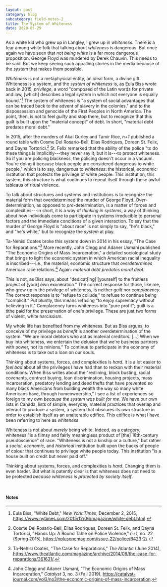 ```yaml
---
layout: post
category: blog
subcategory: field-notes-2
title: The System of Whiteness
date: 2020-05-29
---
```


As a white kid who grew up in Langley, I grew up in *whiteness*. There is a fear among white folk that talking about *whiteness* is dangerous. But once again we have seen that *not being white* is a far more dangerous proposition. George Floyd was murdered by Derek Chauvin. This needs to be said. But we keep seeing such appalling stories in the media because of the *system* that makes them possible.

*Whiteness* is not a metaphysical entity, an ideal form, a divine gift. Whiteness is a system, and the *system of whiteness* is, as Eula Biss wrote back in 2015, *privilege*, a word "composed of the Latin words for private and law, \[which\] describes a legal system in which not everyone is equally bound."[^1] The system of whiteness is "a system of social advantages that can be traced back to the advent of slavery in the colonies," and to the dispossession and genocide of the First Peoples in North America. The point, then, is not to feel *guilty* and stop there, but to recognize that this guilt is built upon the "material concept" of debt. In short, "material debt predates moral debt."

In 2015, after the murders of Akai Gurley and Tamir Rice, *n+1* published a round table with Cosme Del Rosario-Bell, Elias Rodriques, Doreen St. Felix, and Dayna Tortorici.[^2] St. Felix remarked that the ability of the police "to do these things is implicitly---they never say it, but it is---to protect whiteness. So if you are policing blackness, the policing doesn't occur in a vacuum. You're doing it because black people are considered dangerous to white people," which is to say, dangerous to *whiteness*: the historical, economic institution that protects the privilege of white people. This institution, this system, this *structure* is what continues to repeat itself through these awful tableaus of ritual violence.

To talk about structures and systems and institutions is to recognize the material form that overdetermined the murder of George Floyd. *Over*-determination, as opposed to *pre*-determination, is a matter of forces and complexities---in short, it is a way of *thinking in systems*, a way of thinking about how individuals come to participate in systems irreducible to personal factors and the immediate conditions of a given interaction. To say that the murder of George Floyd is "about race" is not simply to say, "he's black," and "he's white," but to recognize the *system* at play.

Ta-Nehisi Coates broke this system down in 2014 in his essay, "The Case for Reparations."[^3] More recently, John Clegg and Adaner Usmani published "The Economic Origins of Mass Incarceration," a detailed sociological study that brings to light the economic system in which American racial inequality is inscribed---i.e., the material, economic structure that *overdetermines* American race relations.[^4] Again: *material debt predates moral debt*.

This is not, as Biss says, about "dedicat\[ing\] \[yourself\] to the fruitless project of \[your\] own exoneration." The correct response for those, like me, who grew up in the privilege of whiteness, is neither *guilt* nor *complacency.* The correct response is to "refuse to collude," to refuse to continue being "complicit." Put bluntly, this means refusing "to enjoy supremacy without believing in it." Complacency turns whiteness into "pure profit"; guilt is a tithe paid for the preservation of one's privilege. These are just two forms of violent, white narcissism.

My whole life has benefited from my whiteness. But as Biss argues, to conceive of my privilege as *benefit* is another overdetermination of the system. "We are moral debtors who act as material creditors. \[...\] When we buy into whiteness, we entertain the delusion that we're business partners with power, not its minions." To continue to participate in the economy of whiteness is to take out a loan on our souls.

Thinking about systems, forces, and complexities is *hard*. It is a lot easier to *feel bad* about all the privileges I have had than to reckon with their material conditions. When Biss writes about the "redlining, block busting, racial covenants, contract buying, loan discrimination, housing projects, mass incarceration, predatory lending and deed thefts that have prevented so many black Americans from building wealth the way so many white Americans have, through homeownership," I see a list of experiences so foreign to my own *because the system was built for me*. We have our own lists in Canada, lists of simple, everyday, material practices that overlap and interact to produce a system, a system that obscures its own structure in order to establish itself as an unalterable edifice. This edifice is what I have been referring to here as *whiteness*.

Whiteness is not about *merely* being white. Indeed, as a category, whiteness "is a flimsy and fairly meaningless product of \[the\] 18th-century pseudoscience" of race. "Whiteness is not a kinship or a culture," but rather a *social*, *economic*, and *historical* institution built upon the backs of people of colour that continues to privilege white people today. This institution "is a house built on credit but never paid off."

Thinking about systems, forces, and complexities is *hard*. Changing them is even harder. But what is patently clear is that whiteness does not need to be protected *because whiteness is protected by society itself*.

<br>

#### Notes

[^1]: Eula Biss, "White Debt," *New York Times*, December 2, 2015, <https://www.nytimes.com/2015/12/06/magazine/white-debt.html>.

[^2]: Cosme Del Rosario-Bell, Elias Rodriques, Doreen St. Felix, and Dayna Tortorici, "Hands Up: A Round Table on Police Violence," *n+1*, no. 22 (Spring 2015), <https://nplusonemag.com/issue-22/police/6423-2/>.

[^3]: Ta-Nehisi Coates, "The Case for Reparations," *The Atlantic* (June 2014), <https://www.theatlantic.com/magazine/archive/2014/06/the-case-for-reparations/361631/>.

[^4]: John Clegg and Adaner Usmani, "The Economic Origins of Mass Incarceration," *Catalyst* 3, no. 3 (Fall 2019), <https://catalyst-journal.com/vol3/no3/the-economic-origins-of-mass-incarceration>.
